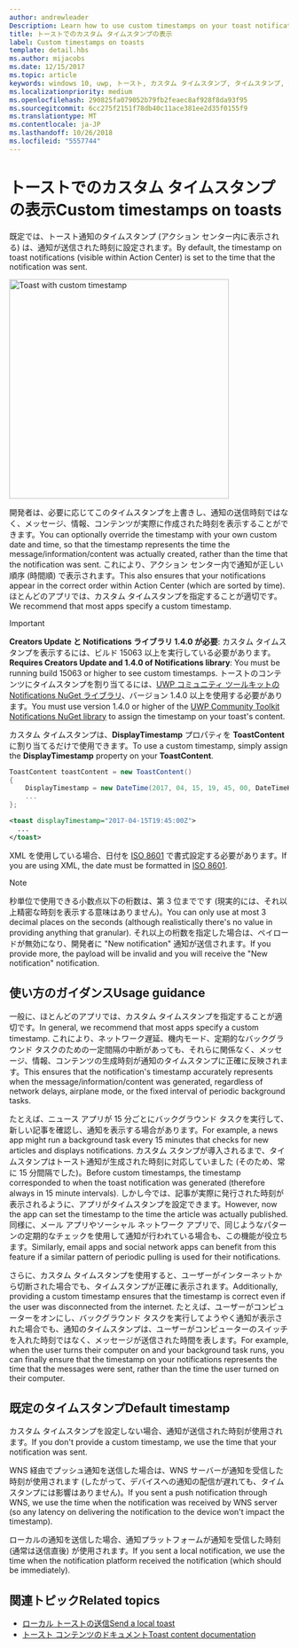 ```yaml
---
author: andrewleader
Description: Learn how to use custom timestamps on your toast notifications.
title: トーストでのカスタム タイムスタンプの表示
label: Custom timestamps on toasts
template: detail.hbs
ms.author: mijacobs
ms.date: 12/15/2017
ms.topic: article
keywords: windows 10, uwp, トースト, カスタム タイムスタンプ, タイムスタンプ, 通知, アクション センター
ms.localizationpriority: medium
ms.openlocfilehash: 290825fa079052b79fb2feaec8af928f8da93f95
ms.sourcegitcommit: 6cc275f2151f78db40c11ace381ee2d35f0155f9
ms.translationtype: MT
ms.contentlocale: ja-JP
ms.lasthandoff: 10/26/2018
ms.locfileid: "5557744"
---
```

# <a name="custom-timestamps-on-toasts"></a><span data-ttu-id="c710a-103">トーストでのカスタム タイムスタンプの表示</span><span class="sxs-lookup"><span data-stu-id="c710a-103">Custom timestamps on toasts</span></span>

<span data-ttu-id="c710a-104">既定では、トースト通知のタイムスタンプ (アクション センター内に表示される) は、通知が送信された時刻に設定されます。</span><span class="sxs-lookup"><span data-stu-id="c710a-104">By default, the timestamp on toast notifications (visible within Action Center) is set to the time that the notification was sent.</span></span>

<img alt="Toast with custom timestamp" src="images/toast-customtimestamp.jpg" width="396"/>

<span data-ttu-id="c710a-105">開発者は、必要に応じてこのタイムスタンプを上書きし、通知の送信時刻ではなく、メッセージ、情報、コンテンツが実際に作成された時刻を表示することができます。</span><span class="sxs-lookup"><span data-stu-id="c710a-105">You can optionally override the timestamp with your own custom date and time, so that the timestamp represents the time the message/information/content was actually created, rather than the time that the notification was sent.</span></span> <span data-ttu-id="c710a-106">これにより、アクション センター内で通知が正しい順序 (時間順) で表示されます。</span><span class="sxs-lookup"><span data-stu-id="c710a-106">This also ensures that your notifications appear in the correct order within Action Center (which are sorted by time).</span></span> <span data-ttu-id="c710a-107">ほとんどのアプリでは、カスタム タイムスタンプを指定することが適切です。</span><span class="sxs-lookup"><span data-stu-id="c710a-107">We recommend that most apps specify a custom timestamp.</span></span>

> [!IMPORTANT]
> <span data-ttu-id="c710a-108">**Creators Update と Notifications ライブラリ 1.4.0 が必要**: カスタム タイムスタンプを表示するには、ビルド 15063 以上を実行している必要があります。</span><span class="sxs-lookup"><span data-stu-id="c710a-108">**Requires Creators Update and 1.4.0 of Notifications library**: You must be running build 15063 or higher to see custom timestamps.</span></span> <span data-ttu-id="c710a-109">トーストのコンテンツにタイムスタンプを割り当てるには、[UWP コミュニティ ツールキットの Notifications NuGet ライブラリ](https://www.nuget.org/packages/Microsoft.Toolkit.Uwp.Notifications/)、バージョン 1.4.0 以上を使用する必要があります。</span><span class="sxs-lookup"><span data-stu-id="c710a-109">You must use version 1.4.0 or higher of the [UWP Community Toolkit Notifications NuGet library](https://www.nuget.org/packages/Microsoft.Toolkit.Uwp.Notifications/) to assign the timestamp on your toast's content.</span></span>

<span data-ttu-id="c710a-110">カスタム タイムスタンプは、**DisplayTimestamp** プロパティを **ToastContent** に割り当てるだけで使用できます。</span><span class="sxs-lookup"><span data-stu-id="c710a-110">To use a custom timestamp, simply assign the **DisplayTimestamp** property on your **ToastContent**.</span></span>

```csharp
ToastContent toastContent = new ToastContent()
{
    DisplayTimestamp = new DateTime(2017, 04, 15, 19, 45, 00, DateTimeKind.Utc),
    ...
};
```

```xml
<toast displayTimestamp="2017-04-15T19:45:00Z">
  ...
</toast>
```

<span data-ttu-id="c710a-111">XML を使用している場合、日付を [ISO 8601](https://en.wikipedia.org/wiki/ISO_8601) で書式設定する必要があります。</span><span class="sxs-lookup"><span data-stu-id="c710a-111">If you are using XML, the date must be formatted in [ISO 8601](https://en.wikipedia.org/wiki/ISO_8601).</span></span>

> [!NOTE]
> <span data-ttu-id="c710a-112">秒単位で使用できる小数点以下の桁数は、第 3 位までです (現実的には、それ以上精密な時刻を表示する意味はありません)。</span><span class="sxs-lookup"><span data-stu-id="c710a-112">You can only use at most 3 decimal places on the seconds (although realistically there's no value in providing anything that granular).</span></span> <span data-ttu-id="c710a-113">それ以上の桁数を指定した場合は、ペイロードが無効になり、開発者に "New notification" 通知が送信されます。</span><span class="sxs-lookup"><span data-stu-id="c710a-113">If you provide more, the payload will be invalid and you will receive the "New notification" notification.</span></span>


## <a name="usage-guidance"></a><span data-ttu-id="c710a-114">使い方のガイダンス</span><span class="sxs-lookup"><span data-stu-id="c710a-114">Usage guidance</span></span>

<span data-ttu-id="c710a-115">一般に、ほとんどのアプリでは、カスタム タイムスタンプを指定することが適切です。</span><span class="sxs-lookup"><span data-stu-id="c710a-115">In general, we recommend that most apps specify a custom timestamp.</span></span> <span data-ttu-id="c710a-116">これにより、ネットワーク遅延、機内モード、定期的なバックグラウンド タスクのための一定間隔の中断があっても、それらに関係なく、メッセージ、情報、コンテンツの生成時刻が通知のタイムスタンプに正確に反映されます。</span><span class="sxs-lookup"><span data-stu-id="c710a-116">This ensures that the notification's timestamp accurately represents when the message/information/content was generated, regardless of network delays, airplane mode, or the fixed interval of periodic background tasks.</span></span>

<span data-ttu-id="c710a-117">たとえば、ニュース アプリが 15 分ごとにバックグラウンド タスクを実行して、新しい記事を確認し、通知を表示する場合があります。</span><span class="sxs-lookup"><span data-stu-id="c710a-117">For example, a news app might run a background task every 15 minutes that checks for new articles and displays notifications.</span></span> <span data-ttu-id="c710a-118">カスタム スタンプが導入されるまで、タイムスタンプはトースト通知が生成された時刻に対応していました (そのため、常に 15 分間隔でした)。</span><span class="sxs-lookup"><span data-stu-id="c710a-118">Before custom timestamps, the timestamp corresponded to when the toast notification was generated (therefore always in 15 minute intervals).</span></span> <span data-ttu-id="c710a-119">しかし今では、記事が実際に発行された時刻が表示されるように、アプリがタイムスタンプを設定できます。</span><span class="sxs-lookup"><span data-stu-id="c710a-119">However, now the app can set the timestamp to the time the article was actually published.</span></span> <span data-ttu-id="c710a-120">同様に、メール アプリやソーシャル ネットワーク アプリで、同じようなパターンの定期的なチェックを使用して通知が行われている場合も、この機能が役立ちます。</span><span class="sxs-lookup"><span data-stu-id="c710a-120">Similarly, email apps and social network apps can benefit from this feature if a similar pattern of periodic pulling is used for their notifications.</span></span>

<span data-ttu-id="c710a-121">さらに、カスタム タイムスタンプを使用すると、ユーザーがインターネットから切断された場合でも、タイムスタンプが正確に表示されます。</span><span class="sxs-lookup"><span data-stu-id="c710a-121">Additionally, providing a custom timestamp ensures that the timestamp is correct even if the user was disconnected from the internet.</span></span> <span data-ttu-id="c710a-122">たとえば、ユーザーがコンピューターをオンにし、バックグラウンド タスクを実行してようやく通知が表示された場合でも、通知のタイムスタンプは、ユーザーがコンピューターのスイッチを入れた時刻ではなく、メッセージが送信された時間を表します。</span><span class="sxs-lookup"><span data-stu-id="c710a-122">For example, when the user turns their computer on and your background task runs, you can finally ensure that the timestamp on your notifications represents the time that the messages were sent, rather than the time the user turned on their computer.</span></span>


## <a name="default-timestamp"></a><span data-ttu-id="c710a-123">既定のタイムスタンプ</span><span class="sxs-lookup"><span data-stu-id="c710a-123">Default timestamp</span></span>

<span data-ttu-id="c710a-124">カスタム タイムスタンプを設定しない場合、通知が送信された時刻が使用されます。</span><span class="sxs-lookup"><span data-stu-id="c710a-124">If you don't provide a custom timestamp, we use the time that your notification was sent.</span></span>

<span data-ttu-id="c710a-125">WNS 経由でプッシュ通知を送信した場合は、WNS サーバーが通知を受信した時刻が使用されます (したがって、デバイスへの通知の配信が遅れても、タイムスタンプには影響はありません)。</span><span class="sxs-lookup"><span data-stu-id="c710a-125">If you sent a push notification through WNS, we use the time when the notification was received by WNS server (so any latency on delivering the notification to the device won't impact the timestamp).</span></span>

<span data-ttu-id="c710a-126">ローカルの通知を送信した場合、通知プラットフォームが通知を受信した時刻 (通常は送信直後) が使用されます。</span><span class="sxs-lookup"><span data-stu-id="c710a-126">If you sent a local notification, we use the time when the notification platform received the notification (which should be immediately).</span></span>


## <a name="related-topics"></a><span data-ttu-id="c710a-127">関連トピック</span><span class="sxs-lookup"><span data-stu-id="c710a-127">Related topics</span></span>

- [<span data-ttu-id="c710a-128">ローカル トーストの送信</span><span class="sxs-lookup"><span data-stu-id="c710a-128">Send a local toast</span></span>](send-local-toast.md)
- [<span data-ttu-id="c710a-129">トースト コンテンツのドキュメント</span><span class="sxs-lookup"><span data-stu-id="c710a-129">Toast content documentation</span></span>](adaptive-interactive-toasts.md)